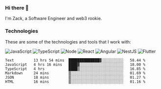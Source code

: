 ### Hi there 👋
I'm Zack, a Software Engineer and web3 rookie.

### Technologies
These are some of the technologies and tools that I work with:

![JavaScript](https://img.shields.io/badge/JavaScript-323330.svg?logo=javascript&logoColor=F7DF1E) 
![TypeScript](https://img.shields.io/badge/TypeScript-007ACC.svg?logo=typescript&logoColor=white) 
![Node](https://img.shields.io/badge/Node.js-43853D.svg?logo=node.js&logoColor=white)
![React](https://img.shields.io/badge/React-20232a.svg?logo=react&logoColor=61DAFB) 
![Angular](https://img.shields.io/badge/Angular-E23237.svg?logo=angularjs&logoColor=white)
![NestJS](https://img.shields.io/badge/NestJS-E0234E?logo=nestjs&logoColor=white)
![Flutter](https://img.shields.io/badge/Flutter-02569B.svg?logo=flutter&logoColor=white)

<!--START_SECTION:waka-->

```text
Text         13 hrs 54 mins  ██████████████▓░░░░░░░░░░   58.44 %
JavaScript   4 hrs 16 mins   ████▓░░░░░░░░░░░░░░░░░░░░   18.00 %
TypeScript   4 hrs           ████▒░░░░░░░░░░░░░░░░░░░░   16.85 %
Markdown     24 mins         ▒░░░░░░░░░░░░░░░░░░░░░░░░   01.69 %
JSON         18 mins         ▒░░░░░░░░░░░░░░░░░░░░░░░░   01.27 %
HTML         16 mins         ▒░░░░░░░░░░░░░░░░░░░░░░░░   01.16 %
```

<!--END_SECTION:waka-->
